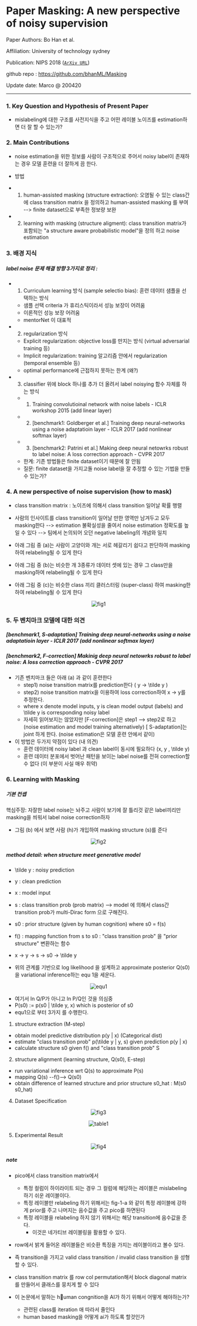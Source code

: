 # Paper Masking: A new perspective of noisy supervision

Paper Authors:  Bo Han et al. 

Affiliation: University of technology sydney

Publication: NIPS 2018 ([`ArXiv URL`](https://arxiv.org/abs/1805.08193))

github repo : https://github.com/bhanML/Masking

Update date: Marco @ 200420

---


### 1. Key Question and Hypothesis of Present Paper
- mislabeling에 대한 구조를 사전지식을 주고 어떤 레이블 노이즈를 estimation하면 더 잘 할 수 있는가?


### 2. Main Contributions
- noise estimation을 위한 정보를 사람이 구조적으로 주어서 noisy label이 존재하는 경우 모델 훈련을 더 잘하게 끔 한다. 

- 방법
- 1) human-assisted masking (structure extraction): 오염될 수 있는 class간에 class transition matrix 을 정의하고 human-assisted masking 를 부여 --> finite dataset으로 부족한 정보량 보완 
- 2) learning with masking (structure aligment): class transition matrix가 포함되는  "a structure aware probabilistic model"을 정의 하고 noise estimation 

### 3. 배경 지식

##### label noise 문제 해결 방향 3가지로 정리 :

- 1) Curriculum learning 방식 (sample selectio bias): 훈련 데이터 샘플을 선택하는 방식
    - 샘플 선택 criteria 가 휴리스틱이라서 성능 보장이 어려움
    - 이론적인 성능 보장 어려움
    - mentorNet 이 대표적
    
- 2) regularization 방식
    - Explicit regularization: objective loss를 만지는 방식 (virtual adversarial training 등)
    - Implicit regularization: training 알고리즘 안에서 regularization (temporal ensemble 등)
    - optimal performance에 근접하지 못하는 한계 (왜?)
    
- 3) classifier 위에 block 하나를 추가 더 올려서 label noisying 함수 자체를 하는 방식
    - 1) Training convolutioinal network with noise labels - ICLR workshop 2015 (add linear layer)
    - 2) [benchmark1: Goldberger et al.] Training deep neural-networks using a noise adaptatioin layer - ICLR 2017 (add nonlinear softmax layer)
    - 3) [benchmark2: Patrini et al.] Making deep neural netowrks robust to label noise: A loss correction approach - CVPR 2017
    - 한계:  기존 방법들은 finite dataset이기 때문에 잘 안됨
    - 질문: finite dataset을 가지고돌 noise label을 잘 추정할 수 있는 기법을 만들 수 있는가?    


### 4. A new perspective of noise supervision (how to mask)
- class transition matrix : 노이즈에 의해서 class transition 일어날 확률 행렬
- 사람의 인사이트를 class transition이 일어날 만한 영역만 남겨두고 모두 masking한다
   --> estimation 불확실성을 줄여서 noise estimation 정확도를 높일 수 있다
   --> 팀에서 논의되어 오던 negative labeling의 개념와 일치
   
   
- 아래 그림 중 (a)는 사람이 고양이와 개는 서로 헤갈리기 쉽다고 판단하여 masking하여 relabeling될 수 있게 한다
- 아래 그림 중 (b)는 비슷한 개 3종류가 데이터 셋에 있는 경우 그 class만을 masking하여 relabeling될 수 있게 한다
- 아래 그림 중 (c)는 비슷한 class 끼리 클러스터링 (super-class) 하여 masking한 하여 relabeling될 수 있게 한다  

<p align="center">
  <img src="https://github.com/jwkanggist/automl-papers-in-practice/blob/master/share-reports/figs/masking/fig1.png" title="fig1">
</p>


### 5. 두 벤치마크 모델에 대한 의견

##### [benchmark1, S-adaptation] Training deep neural-networks using a noise adaptatioin layer - ICLR 2017 (add nonlinear softmax layer)
##### [benchmark2, F-correction] Makinig deep neural netowrks robust to label noise: A loss correction approach - CVPR 2017

- 기존 벤치마크 들은 아래 (a) 과 같이 훈련한다
     - step1) noise transition matrix를 prediction한다 ( y -> \tilde y )
     - step2) noise transition matrix을 이용하여 loss  correction하여  x -> y를 추정한다.
     - where x denote model inputs, y is clean model output (labels) and \tilde y is corresponding noisy label
     - 자세히 읽어보지는 않았지만 [F-correction]은 step1 --> step2로 하고 (noise estimation and model training alternatively)  [ S-adaptation]는 joint 하게 한다. (noise estimation은 모델 훈련 안에서 같이) 
- 이 방법은 두가지 약점이 있다 (내 의견)
    - 훈련 데이터에 noisy label 과 clean label이 동시에 필요하다 (x, y , \tilde y)
    - 훈련 데이터 분포에서 벗어난 패턴을 보이는 label noise를 전혀 correction할 수 없다 (이 부분이 사실 매우 취약)
               

### 6. Learning with Masking

##### 기본 컨셉
핵심주장: 자잘한 label noise는 놔주고 사람이 보기에 잘 틀리것 같은 label끼리만 masking을 씌워서 label noise correction하자
- 그림 (b) 에서 보면 사람 (h)가 개입하여 masking structure (s)를 준다

<p align="center">
  <img src="https://github.com/jwkanggist/automl-papers-in-practice/blob/master/share-reports/figs/masking/fig2.png" title="fig2">
</p>

##### method detail: when structure meet generative model
- \tilde y : noisy prediction
- y : clean prediction
- x : model input
- s : class transition prob (prob matrix) --> model 에 의해서  class간 transition prob가 multi-Dirac form 으로 구해진다. 
- s0 : prior structure (given by human cognition) where s0 = f(s)
- f() : mapping function from s to s0 : "class transition prob" 을 "prior structure" 변환하는 함수

- x -> y -> s -> s0 -> \tilde y
- 위의 관계를 기반으로 log likelihood 을 설계하고 approximate posterior Q(s0) 을 variational inference하는  equ 1을 세운다. 
<p align="center">
  <img src="https://github.com/jwkanggist/automl-papers-in-practice/blob/master/share-reports/figs/masking/equ1.png" title="equ1">
</p>

- 여기서  ln Q/P가 아니고 ln P/Q인 것을 의심중
- P(s0) := p(s0 | \tilde y, x) which is posterior of s0
- equ1으로 부터 3가지 를 수행한다. 

1) structure extraction (M-step)
- obtain model predictive distribution p(y | x) (Categorical dist)
- estimate "class transition prob" p(\tilde y | y, s) given prediction p(y | x)
- calculate structure s0 given f() and "class transition prob" S

2) structure alignment (learning structure, Q(s0), E-step) 
- run variational inference wrt  Q(s) to approximate P(s)
- mapping Q(s) --f()--> Q(s0)
- obtain difference of learned structure and prior structure s0_hat : M(s0 s0_hat) 


4. Dataset Specification

<p align="center">
  <img src="https://github.com/jwkanggist/automl-papers-in-practice/blob/master/share-reports/figs/masking/fig3.png" title="fig3">
</p>

<p align="center">
  <img src="https://github.com/jwkanggist/automl-papers-in-practice/blob/master/share-reports/figs/masking/table1.png" title="table1">
</p>

5. Experimental Result

<p align="center">
  <img src="https://github.com/jwkanggist/automl-papers-in-practice/blob/master/share-reports/figs/masking/fig4.png" title="fig4">
</p>

##### note

-  pico에서 class transition matrix에서 
    - 특정 컬럼이 하이라이트 되는 경우 그 컬럼에 해당하는 레이블은 mislabeling하기 쉬운 레이블이다. 
    - 특정 레이블만 relabeling 하기 위해서는 fig-1-a 와 같이 특정 레이블에 강하게 prior를 주고 나머지는 음수값을 주고 pico를 하면된다
    - 특정 레이블을 relabeling 하지 않기 위해서는  해당  transition에 음수값을 준다. 
        - 이것은 네가티브 레이블링을 활용할 수 있다. 
-  row에서 밝게 들어온 레이블들은 비슷환 특징을 가지는 레이블이라고 볼수 있다. 
- 즉 transition을 가지고 valid class transition / invalid class transition 을 성형할 수 있다. 

- class transition matrix 를 row col permutation해서 block diagonal matrix를 만들어서 클래스를 뭉치게 할 수 있다

- 이 논문에서 말하는 h￿uman congnition을 AI가 하기 위해서 어떻게 해야하는가?
    - 관련된 class를 iteration 애 따라서 줄인다
    - human based masking을 어떻게 ai가 하도록 할것인가
  